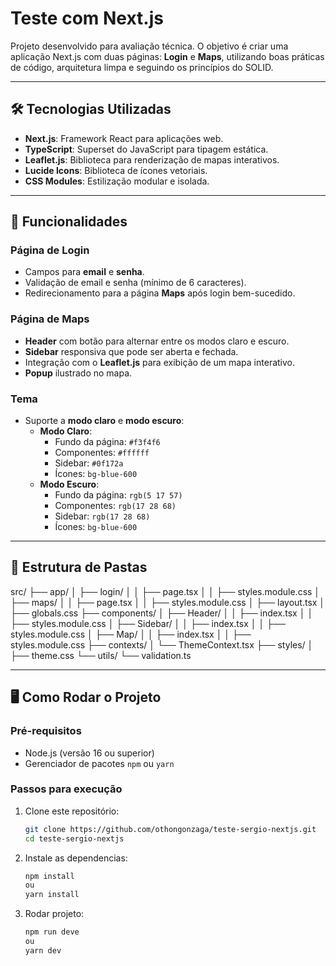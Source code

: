 # Teste com Next.js

Projeto desenvolvido para avaliação técnica. O objetivo é criar uma aplicação Next.js com duas páginas: **Login** e **Maps**, utilizando boas práticas de código, arquitetura limpa e seguindo os princípios do SOLID.

---

## 🛠️ Tecnologias Utilizadas

- **Next.js**: Framework React para aplicações web.
- **TypeScript**: Superset do JavaScript para tipagem estática.
- **Leaflet.js**: Biblioteca para renderização de mapas interativos.
- **Lucide Icons**: Biblioteca de ícones vetoriais.
- **CSS Modules**: Estilização modular e isolada.

---

## 🚀 Funcionalidades

### **Página de Login**
- Campos para **email** e **senha**.
- Validação de email e senha (mínimo de 6 caracteres).
- Redirecionamento para a página **Maps** após login bem-sucedido.

### **Página de Maps**
- **Header** com botão para alternar entre os modos claro e escuro.
- **Sidebar** responsiva que pode ser aberta e fechada.
- Integração com o **Leaflet.js** para exibição de um mapa interativo.
- **Popup** ilustrado no mapa.

### **Tema**
- Suporte a **modo claro** e **modo escuro**:
  - **Modo Claro**:
    - Fundo da página: `#f3f4f6`
    - Componentes: `#ffffff`
    - Sidebar: `#0f172a`
    - Ícones: `bg-blue-600`
  - **Modo Escuro**:
    - Fundo da página: `rgb(5 17 57)`
    - Componentes: `rgb(17 28 68)`
    - Sidebar: `rgb(17 28 68)`
    - Ícones: `bg-blue-600`

---

## 📂 Estrutura de Pastas

src/
├── app/
│   ├── login/
│   │   ├── page.tsx
│   │   ├── styles.module.css
│   ├── maps/
│   │   ├── page.tsx
│   │   ├── styles.module.css
│   ├── layout.tsx
│   ├── globals.css
├── components/
│   ├── Header/
│   │   ├── index.tsx
│   │   ├── styles.module.css
│   ├── Sidebar/
│   │   ├── index.tsx
│   │   ├── styles.module.css
│   ├── Map/
│   │   ├── index.tsx
│   │   ├── styles.module.css
├── contexts/
│   └── ThemeContext.tsx
├── styles/
│   ├── theme.css
└── utils/
    └── validation.ts


---

## 🖥️ Como Rodar o Projeto

### **Pré-requisitos**
- Node.js (versão 16 ou superior)
- Gerenciador de pacotes `npm` ou `yarn`

### **Passos para execução**
1. Clone este repositório:
   ```bash
   git clone https://github.com/othongonzaga/teste-sergio-nextjs.git
   cd teste-sergio-nextjs

2. Instale as dependencias:
    ```bash
    npm install
    ou
    yarn install
3. Rodar projeto:
    ```bash
    npm run deve
    ou
    yarn dev

